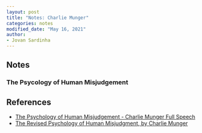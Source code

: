 ```yaml
---
layout: post
title: "Notes: Charlie Munger"
categories: notes
modified_date: "May 16, 2021"
author:
- Jovan Sardinha
---
```


## Notes

### The Psycology of Human Misjudgement



## References
* [The Psychology of Human Misjudgement - Charlie Munger Full Speech](https://www.youtube.com/watch?v=pqzcCfUglws)
* [The Revised Psychology of Human Misjudgment, by Charlie Munger](https://fs.blog/great-talks/psychology-human-misjudgment/)